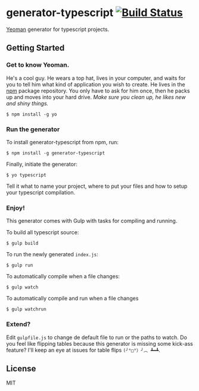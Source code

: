 # generator-typescript [![Build Status](https://secure.travis-ci.org/mrkev/generator-typescript.png?branch=master)](https://travis-ci.org/mrkev/generator-typescript)

[Yeoman](http://yeoman.io) generator for typescript projects.

## Getting Started

### Get to know Yeoman.

He's a cool guy. He wears a top hat, lives in your computer, and waits for you to tell him what kind of application you wish to create. He lives in the [npm](https://npmjs.org) package repository. You only have to ask for him once, then he packs up and moves into your hard drive. *Make sure you clean up, he likes new and shiny things.*

```
$ npm install -g yo
```

### Run the generator

To install generator-typescript from npm, run:

```
$ npm install -g generator-typescript
```

Finally, initiate the generator:

```
$ yo typescript
```

Tell it what to name your project, where to put your files and how to setup your typescript compilation. 

### Enjoy!

This generator comes with Gulp with tasks for compiling and running. 

To build all typescript source:

`$ gulp build`

To run the newly generated `index.js`:

`$ gulp run`

To automatically compile when a file changes:

`$ gulp watch`

To automatically compile and run when a file changes

`$ gulp watchrun`

### Extend?

Edit `gulpfile.js` to change de default file to run or the paths to watch. Do you feel like flipping tables because this generator is missing some kick-ass feature? I'll keep an eye at issues for table flips `(╯°□°）╯︵ ┻━┻`.

## License

MIT
